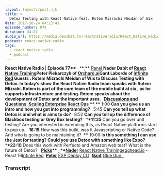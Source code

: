 ```yaml
---
layout: layouts/post.njk
title: >
  Detox Testing with React Native feat. Rotem Mizrachi Meidan of Wix
date: 2017-10-24 04:23:41
episode_number: 078
duration: 34:27
audio_url: https://media.devchat.tv/reactnativeradio/React_Native_Radio_Episode_78.mp3
podcast: react-native-radio
tags:
  - react_native_radio
  - podcast
---
```


**React Native Radio | Episode 77\*\*** &nbsp; \***\*<u> </u>\*\*** <u>Panel </u>**Nader Dabit of [React Native Training](http://reactnative.training/)Peter Piekarczyk of [Orchard.ai](https://www.orchard.ai/)Gant Laborde of [Infinite Red](https://www.google.com/url?sa=t&rct=j&q=&esrc=s&source=web&cd=1&ved=0ahUKEwioyf3-t4jXAhVB7CYKHaf2Cf0QFggoMAA&url=https%3A%2F%2Finfinite.red%2F&usg=AOvVaw12JnC-uNOpJawaMfHe8mVw)&nbsp;**Guests **: Rotem Mizrachi Meidan of Wix to Discuss Testing with Detox. In today’s show the React Native Radio team speaks with Rotem Mizrahi. Rotem is part of the core team of the mobile build at six , as he supports infrastructure and testing. Rotem speaks about the development of Detox and the important uses. &nbsp;** <u>Discussions and Questions: Scaling Enterprise React Ops</u> \***\*<u> </u>\*\*** 1:00 **Can you give us an intro and how you got into programming? &nbsp;** 5:45 **Can you tell up what Detox is and what is aims to do? &nbsp;** 8:52 **Can you tell up the difference of Blackbox testing or Grey Box testing?** &nbsp; \***\*11:25** Can you go over unit testing? Are you interested in extending this, as React Native platforms start to pop up. &nbsp; **16:15** How was this build, was it Javascripting or Native Code? And who is going to be maintaining it? **&nbsp;\*\*** 19:00 **Is this something I can use the Jest for testing? Could you use Detox with something like Expo?** &nbsp; \***\*23:10** Does this work with Perfecto and Amazon web test? What is the future of Detox? &nbsp; **<u>Picks</u>\*\*** <u> </u> \***\*<u>Nader</u>** [React Native Training](https://reactnative.training)[egghead.io](http://egghead.io) - React 16[Infinte Red](https://infinite.red)&nbsp; **<u>Peter</u>** [EXP Deploy CLI](https://www.npmjs.com/package/exp-deploy-cli)&nbsp; **<u>Gant</u>** [Glue Gun **&nbsp;**](https://github.com/infinitered/gluegun) **&nbsp;** &nbsp;

### Transcript
